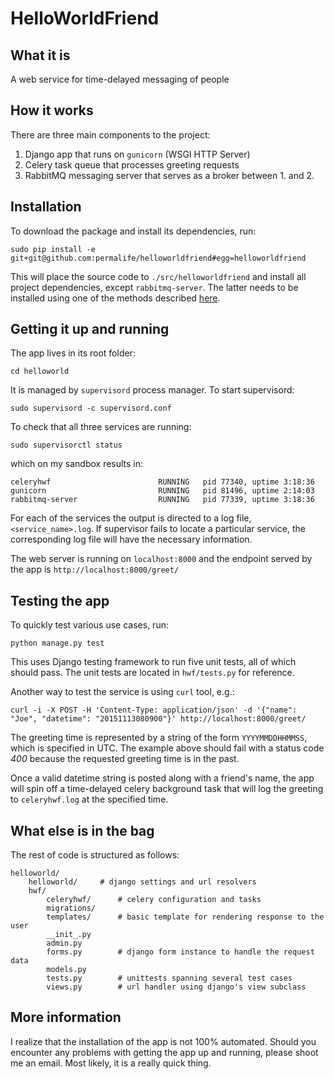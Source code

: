 # HelloWorldFriend

## What it is
A web service for time-delayed messaging of people

## How it works
There are three main components to the project:

1. Django app that runs on `gunicorn` (WSGI HTTP Server)
2. Celery task queue that processes greeting requests
3. RabbitMQ messaging server that serves as a broker between 1. and 2.

## Installation

To download the package and install its dependencies, run:

```
sudo pip install -e git+git@github.com:permalife/helloworldfriend#egg=helloworldfriend
```

This will place the source code to `./src/helloworldfriend` and install all project dependencies, except `rabbitmq-server`. The latter needs to be installed using one of the methods described [here](https://www.rabbitmq.com/download.html).

## Getting it up and running

The app lives in its root folder:
```
cd helloworld
```

It is managed by `supervisord` process manager. To start supervisord:
```
sudo supervisord -c supervisord.conf
```

To check that all three services are running:
```
sudo supervisorctl status
```
which on my sandbox results in:
```
celeryhwf                        RUNNING   pid 77340, uptime 3:18:36
gunicorn                         RUNNING   pid 81496, uptime 2:14:03
rabbitmq-server                  RUNNING   pid 77339, uptime 3:18:36
```
For each of the services the output is directed to a log file, `<service_name>.log`. If supervisor fails to locate a particular service, the corresponding log file will have the necessary information.

The web server is running on `localhost:8000` and the endpoint served by the app is `http://localhost:8000/greet/`

## Testing the app
To quickly test various use cases, run:
```
python manage.py test
```

This uses Django testing framework to run five unit tests, all of which should pass. The unit tests are located in `hwf/tests.py` for reference.

Another way to test the service is using `curl` tool, e.g.:
```
curl -i -X POST -H 'Content-Type: application/json' -d '{"name": "Joe", "datetime": "20151113080900"}' http://localhost:8000/greet/
```

The greeting time is represented by a string of the form `YYYYMMDDHHMMSS`, which is specified in UTC. The example above should fail with a status code *400* because the requested greeting time is in the past.

Once a valid datetime string is posted along with a friend's name, the app will spin off a time-delayed celery background task that will log the greeting to `celeryhwf.log` at the specified time.

## What else is in the bag
The rest of code is structured as follows:
```
helloworld/
    helloworld/		# django settings and url resolvers
    hwf/
        celeryhwf/      # celery configuration and tasks
        migrations/
        templates/      # basic template for rendering response to the user
        __init_.py
        admin.py
        forms.py        # django form instance to handle the request data
        models.py
        tests.py        # unittests spanning several test cases
        views.py        # url handler using django's view subclass  
```

## More information
I realize that the installation of the app is not 100% automated. Should you encounter any problems with getting the app up and running, please shoot me an email. Most likely, it is a really quick thing.
